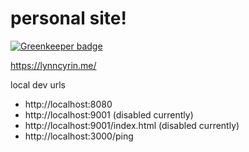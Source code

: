 # personal site!

[![Greenkeeper badge](https://badges.greenkeeper.io/lynncyrin/lynncyrin-dot-me.svg)](https://greenkeeper.io/)

https://lynncyrin.me/

local dev urls

- http://localhost:8080
- http://localhost:9001 (disabled currently)
- http://localhost:9001/index.html (disabled currently)
- http://localhost:3000/ping
